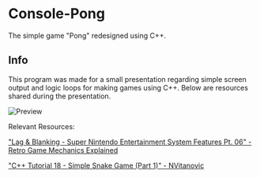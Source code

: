 # Console-Pong

The simple game "Pong" redesigned using C++.

## Info

This program was made for a small presentation regarding simple screen output and logic loops for making games using C++. Below are resources shared during the presentation.

![Preview](https://i.gyazo.com/240a5114f426559bb1e9a546c609eea8.gif)

Relevant Resources:

["Lag & Blanking - Super Nintendo Entertainment System Features Pt. 06" - Retro Game Mechanics Explained](https://www.youtube.com/watch?v=Q8ph2OVqZeM)

["C++ Tutorial 18 - Simple Snake Game (Part 1)" - NVitanovic](https://www.youtube.com/watch?v=E_-lMZDi7Uw)
